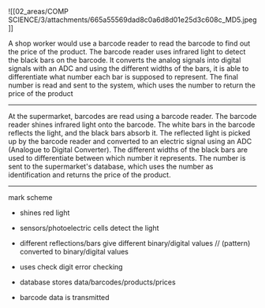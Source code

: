 ![[02_areas/COMP SCIENCE/3/attachments/665a55569dad8c0a6d8d01e25d3c608c_MD5.jpeg]]

A shop worker would use a barcode reader to read the barcode to find out the price of the product. The barcode reader uses infrared light to detect the black bars on the barcode. It converts the analog signals into digital signals with an ADC and using the different widths of the bars, it is able to differentiate what number each bar is supposed to represent. The final number is read and sent to the system, which uses the number to return the price of the product


---


At the supermarket, barcodes are read using a barcode reader. The barcode reader shines infrared light onto the barcode. The white bars in the barcode reflects the light, and the black bars absorb it. The reflected light is picked up by the barcode reader and converted to an electric signal using an ADC (Analogue to Digital Converter). The different widths of the black bars are used to differentiate between which number it represents. The number is sent to the supermarket's database, which uses the number as identification and returns the price of the product.


---


mark scheme


- shines red light
- sensors/photoelectric cells detect the light
- different reflections/bars give different binary/digital values // (pattern) converted to binary/digital values
- uses check digit error checking

- database stores data/barcodes/products/prices
- barcode data is transmitted 